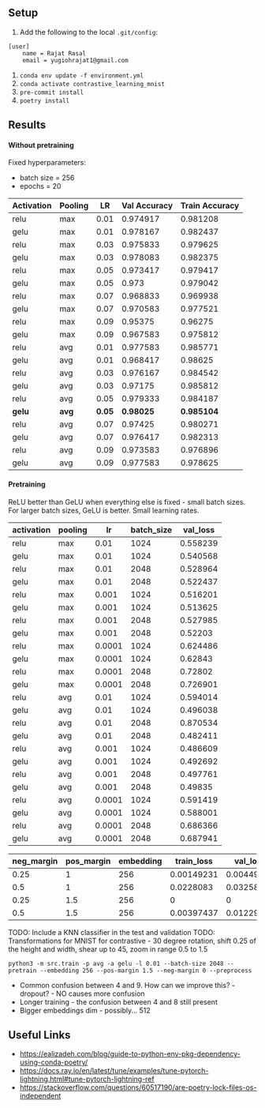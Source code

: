 ## Setup

1. Add the following to the local `.git/config`:
```
[user]
    name = Rajat Rasal
    email = yugiohrajat1@gmail.com
```
1. `conda env update -f environment.yml`
1. `conda activate contrastive_learning_mnist`
1. `pre-commit install`
1. `poetry install`

## Results
#### Without pretraining
Fixed hyperparameters:
- batch size = 256
- epochs = 20

| Activation   | Pooling   |   LR |   Val Accuracy |   Train Accuracy |
|--------------|-----------|------|-----------|-------------|
| relu         | max       | 0.01 |  0.974917 |    0.981208 |
| gelu         | max       | 0.01 |  0.978167 |    0.982437 |
| relu         | max       | 0.03 |  0.975833 |    0.979625 |
| gelu         | max       | 0.03 |  0.978083 |    0.982375 |
| relu         | max       | 0.05 |  0.973417 |    0.979417 |
| gelu         | max       | 0.05 |  0.973    |    0.979042 |
| relu         | max       | 0.07 |  0.968833 |    0.969938 |
| gelu         | max       | 0.07 |  0.970583 |    0.977521 |
| relu         | max       | 0.09 |  0.95375  |    0.96275  |
| gelu         | max       | 0.09 |  0.967583 |    0.975812 |
| relu         | avg       | 0.01 |  0.977583 |    0.985771 |
| gelu         | avg       | 0.01 |  0.968417 |    0.98625  |
| relu         | avg       | 0.03 |  0.976167 |    0.984542 |
| gelu         | avg       | 0.03 |  0.97175  |    0.985812 |
| relu         | avg       | 0.05 |  0.979333 |    0.984187 |
| **gelu**         | **avg**       | **0.05** |  **0.98025**  |    **0.985104** |
| relu         | avg       | 0.07 |  0.97425  |    0.980271 |
| gelu         | avg       | 0.07 |  0.976417 |    0.982313 |
| relu         | avg       | 0.09 |  0.973583 |    0.976896 |
| gelu         | avg       | 0.09 |  0.977583 |    0.978625 |

#### Pretraining
ReLU better than GeLU when everything else is fixed - small batch sizes.
For larger batch sizes, GeLU is better.
Small learning rates.

| activation   | pooling   |     lr |   batch_size |   val_loss |
|--------------|-----------|--------|--------------|------------|
| relu         | max       | 0.01   |         1024 |   0.558239 |
| gelu         | max       | 0.01   |         1024 |   0.540568 |
| relu         | max       | 0.01   |         2048 |   0.528964 |
| gelu         | max       | 0.01   |         2048 |   0.522437 |
| relu         | max       | 0.001  |         1024 |   0.516201 |
| gelu         | max       | 0.001  |         1024 |   0.513625 |
| relu         | max       | 0.001  |         2048 |   0.527985 |
| gelu         | max       | 0.001  |         2048 |   0.52203  |
| relu         | max       | 0.0001 |         1024 |   0.624486 |
| gelu         | max       | 0.0001 |         1024 |   0.62843  |
| relu         | max       | 0.0001 |         2048 |   0.72802  |
| gelu         | max       | 0.0001 |         2048 |   0.726901 |
| relu         | avg       | 0.01   |         1024 |   0.594014 |
| gelu         | avg       | 0.01   |         1024 |   0.496038 |
| relu         | avg       | 0.01   |         2048 |   0.870534 |
| gelu         | avg       | 0.01   |         2048 |   0.482411 |
| relu         | avg       | 0.001  |         1024 |   0.486609 |
| gelu         | avg       | 0.001  |         1024 |   0.492692 |
| relu         | avg       | 0.001  |         2048 |   0.497761 |
| gelu         | avg       | 0.001  |         2048 |   0.49835  |
| relu         | avg       | 0.0001 |         1024 |   0.591419 |
| gelu         | avg       | 0.0001 |         1024 |   0.588001 |
| relu         | avg       | 0.0001 |         2048 |   0.686366 |
| gelu         | avg       | 0.0001 |         2048 |   0.687941 |


|   neg_margin |   pos_margin |   embedding |   train_loss |   val_loss |
|--------------|--------------|-------------|--------------|------------|
|         0.25 |          1   |         256 |   0.00149231 | 0.00449065 |
|         0.5  |          1   |         256 |   0.0228083  | 0.0325808  |
|         0.25 |          1.5 |         256 |   0          | 0          |
|         0.5  |          1.5 |         256 |   0.00397437 | 0.0122953  |


TODO: Include a KNN classifier in the test and validation 
TODO: Transformations for MNIST for contrastive - 30 degree rotation, shift 0.25 of the height and width, shear up to 45, zoom in range 0.5 to 1.5

`python3 -m src.train -p avg -a gelu -l 0.01 --batch-size 2048 --pretrain --embedding 256 --pos-margin 1.5 --neg-margin 0 --preprocess`

- Common confusion between 4 and 9. How can we improve this? - dropout? - NO causes more confusion
- Longer training - the confusion between 4 and 8 still present
- Bigger embeddings dim - possibly... 512

## Useful Links
- https://ealizadeh.com/blog/guide-to-python-env-pkg-dependency-using-conda-poetry/
- https://docs.ray.io/en/latest/tune/examples/tune-pytorch-lightning.html#tune-pytorch-lightning-ref
- https://stackoverflow.com/questions/60517190/are-poetry-lock-files-os-independent
